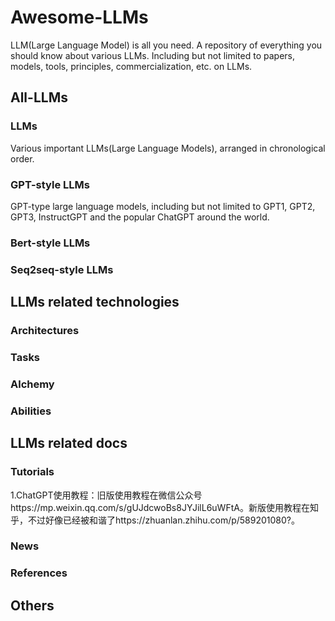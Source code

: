 # Awesome-LLMs
LLM(Large Language Model) is all you need. A repository of everything you should know about various LLMs. Including but not limited to papers, models, tools, principles, commercialization, etc. on LLMs.

## All-LLMs

### LLMs

Various important LLMs(Large Language Models), arranged in chronological order.

### GPT-style LLMs

GPT-type large language models, including but not limited to GPT1, GPT2, GPT3, InstructGPT and the popular ChatGPT around the world.

### Bert-style LLMs

### Seq2seq-style LLMs

## LLMs related technologies

### Architectures

### Tasks

### Alchemy

### Abilities

## LLMs related docs

### Tutorials

1.ChatGPT使用教程：旧版使用教程在微信公众号https://mp.weixin.qq.com/s/gUJdcwoBs8JYJilL6uWFtA。新版使用教程在知乎，不过好像已经被和谐了https://zhuanlan.zhihu.com/p/589201080?。

### News

### References

## Others

